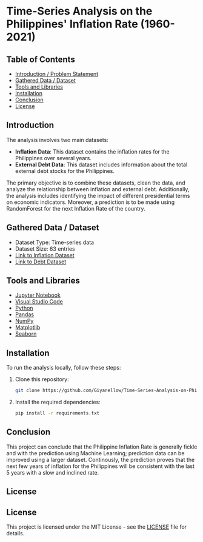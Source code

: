 ﻿# Time-Series Analysis on the Philippines' Inflation Rate (1960-2021)

## Table of Contents
- [Introduction / Problem Statement](#introduction--problem-statement)
- [Gathered Data / Dataset](#gathered-data--dataset)
- [Tools and Libraries](#tools-and-libraries)
- [Installation](#installation)
- [Conclusion](#conclusion)
- [License](#license)

## Introduction
The analysis involves two main datasets:

- **Inflation Data**: This dataset contains the inflation rates for the Philippines over several years.
- **External Debt Data**: This dataset includes information about the total external debt stocks for the Philippines.

The primary objective is to combine these datasets, clean the data, and analyze the relationship between inflation and external debt. Additionally, the analysis includes identifying the impact of different presidential terms on economic indicators. Moreover, a prediction is to be made using RandomForest for the next Inflation Rate of the country.


## Gathered Data / Dataset
- Dataset Type: Time-series data
- Dataset Size: 63 entries
- [Link to Inflation Dataset](https://fred.stlouisfed.org/series/FPCPITOTLZGPHL)
- [Link to Debt Dataset](https://statrealm.com/sector/economy/external-debt-stocks-total-dod-current-us/PHL)

## Tools and Libraries

- [Jupyter Notebook](https://jupyter.org)
- [Visual Studio Code](https://code.visualstudio.com)
- [Python](https://www.python.org)
- [Pandas](https://pandas.pydata.org/)
- [NumPy](https://numpy.org/)
- [Matplotlib](https://matplotlib.org/)
- [Seaborn](https://seaborn.pydata.org)

## Installation

To run the analysis locally, follow these steps:

1. Clone this repository:

   ```bash
   git clone https://github.com/Giyanellow/Time-Series-Analysis-on-Philippine-Debt-and-Inflation
   ```

2. Install the required dependencies:

   ```bash
   pip install -r requirements.txt
   ```

## Conclusion

This project can conclude that the Philippine Inflation Rate is generally fickle and with the prediction using Machine Learning; prediction data can be improved using a larger dataset. Continously, the prediction proves that the next few years of inflation for the Philippines will be consistent with the last 5 years with a slow and inclined rate.

## License

## License

This project is licensed under the MIT License - see the [LICENSE](LICENSE) file for details.
